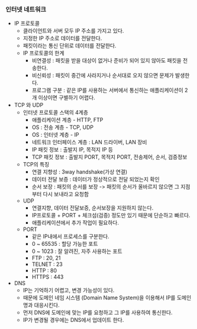 ### 인터넷 네트워크

* IP 프로토콜
    * 클라이언트와 서버 모두 IP 주소를 가지고 있다.
    * 지정한 IP 주소로 데이터를 전달한다.
    * 패킷이라는 통신 단위로 데이터를 전달한다.
    * IP 프로토콜의 한계
        * 비연결성 : 패킷을 받을 대상이 없거나 준비가 되어 있지 않아도 패킷을 전송한다.
        * 비신뢰성 : 패킷이 중간에 사라지거나 순서대로 오지 않으면 문제가 발생한다.
        * 프로그램 구분 : 같은 IP를 사용하는 서버에서 통신하는 애플리케이션이 2개 이상이면 구별하기 어렵다.
* TCP 와 UDP
    * 인터넷 프로토콜 스택의 4계층
        * 애플리케이션 계층 - HTTP, FTP
        * OS : 전송 계층 - TCP, UDP
        * OS : 인터넷 계층 - IP
        * 네트워크 인터페이스 계층 : LAN 드라이버, LAN 장비
        * IP 패킷 정보 : 출발지 IP, 목적지 IP 등
        * TCP 패킷 정보 : 출발지 PORT, 목적지 PORT, 전송제어, 순서, 검증정보
    * TCP의 특징
        * 연결 지향성 : 3way handshake(가상 연결)
        * 데이터 전달 보증 : 데이터가 정상적으로 전달 되었는지 확인
        * 순서 보장 : 패킷의 순서를 보장 -> 패킷의 순서가 올바르지 않으면 그 지점부터 다시 보내라고 요청함
    * UDP
        * 연결지향, 데이터 전달보증, 순서보장을 지원하지 않는다.
        * IP프로토콜 + PORT + 체크섬(검증) 정도만 있기 때문에 단순하고 빠르다.
        * 애플리케이션에서 추가 작업이 필요하다.
    * PORT
        * 같은 IP내에서 프로세스를 구분한다.
        * 0 ~ 65535 : 할당 가능한 포트
        * 0 ~ 1023 : 잘 알려진, 자주 사용하는 포트
        * FTP : 20, 21
        * TELNET : 23
        * HTTP : 80
        * HTTPS : 443
* DNS
    * IP는 기억하기 어렵고, 변경 가능성이 있다.
    * 때문에 도메인 네임 시스템 (Domain Name System)을 이용해서 IP를 도메인 명과 대응시킨다.
    * 먼저 DNS에 도메인에 맞는 IP를 요청하고 그 IP를 사용하여 통신한다.
    * IP가 변경될 경우에는 DNS에서 업데이트 한다.
